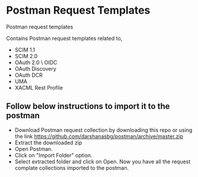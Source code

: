 # Postman Request Templates
Postman request templates

Contains Postman request templates related to,
* SCIM 1.1
* SCIM 2.0
* OAuth 2.0 \ OIDC
* OAuth Discovery
* OAuth DCR
* UMA
* XACML Rest Profile

## Follow below instructions to import it to the postman

* Download Postman request collection by downloading this repo or using the link https://github.com/darshanasbg/postman/archive/master.zip
* Extract the downloaded zip
* Open Postman.
* Click on "Import Folder" option.
* Select extracted folder and click on Open.
Now you have all the request complate collections imported to the postman.

